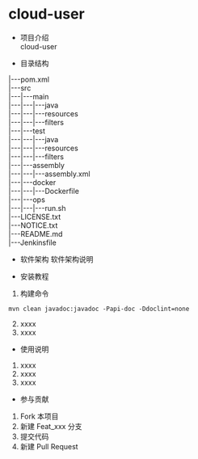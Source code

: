 # cloud-user

-  项目介绍\
cloud-user

- 目录结构

|---pom.xml\
|---src\
|---|---main\
|---|---|---java\
|---|---|---resources\
|---|---|---filters\
|---|---test\
|---|---|---java\
|---|---|---resources\
|---|---|---filters\
|---|---assembly\
|---|---|---assembly.xml\
|---|---docker\
|---|---|---Dockerfile\
|---|---ops\
|---|---|---run.sh\
|---LICENSE.txt\
|---NOTICE.txt\
|---README.md  
|---Jenkinsfile

-  软件架构
软件架构说明


-  安装教程

1. 构建命令 
```shell script
mvn clean javadoc:javadoc -Papi-doc -Ddoclint=none
```
2. xxxx
3. xxxx

-  使用说明

1. xxxx
2. xxxx
3. xxxx

-  参与贡献

1. Fork 本项目
2. 新建 Feat_xxx 分支
3. 提交代码
4. 新建 Pull Request


